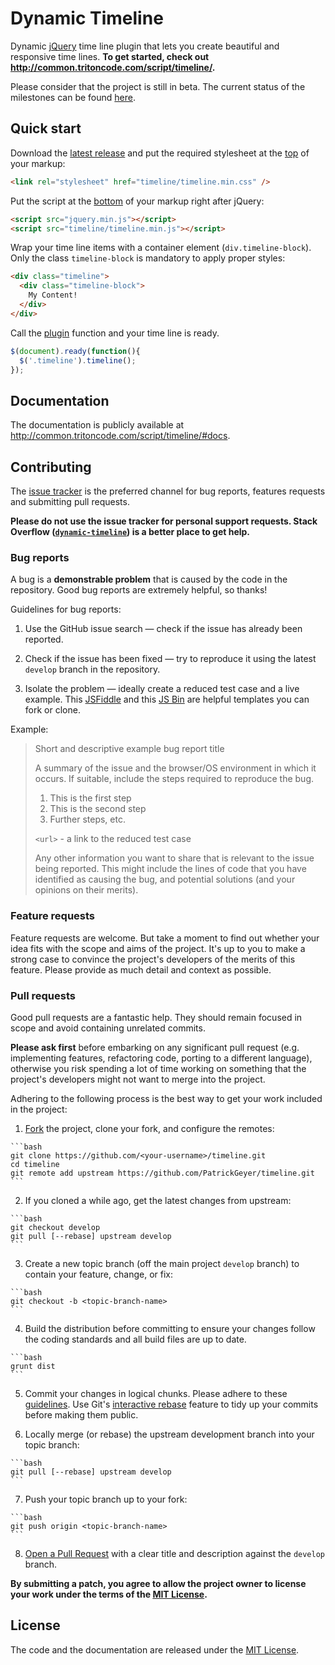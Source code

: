 # Dynamic Timeline

Dynamic [jQuery](http://jquery.com/) time line plugin that lets you create beautiful and responsive time lines. **To get started, check out http://common.tritoncode.com/script/timeline/.**

Please consider that the project is still in beta. The current status of the milestones can be found [here](https://github.com/PatrickGeyer/timeline/milestones).

## Quick start

Download the [latest release](https://github.com/PatrickGeyer/timeline/zipball/master) and put the required stylesheet at the [top](https://developer.yahoo.com/performance/rules.html#css_top) of your markup:

```html
<link rel="stylesheet" href="timeline/timeline.min.css" />
```

Put the script at the [bottom](https://developer.yahoo.com/performance/rules.html#js_bottom) of your markup right after jQuery:

```html
<script src="jquery.min.js"></script>
<script src="timeline/timeline.min.js"></script>
```

Wrap your time line items with a container element (`div.timeline-block`). Only the class `timeline-block` is mandatory to apply proper styles:

```html
<div class="timeline">
  <div class="timeline-block">
    My Content!
  </div>
</div>
```

Call the [plugin](http://learn.jquery.com/plugins/) function and your time line is ready.

```javascript
$(document).ready(function(){
  $('.timeline').timeline();
});
```

## Documentation

The documentation is publicly available at http://common.tritoncode.com/script/timeline/#docs.

## Contributing

The [issue tracker](https://github.com/PatrickGeyer/timeline/issues) is the preferred channel for bug reports, features requests and submitting pull requests.

**Please do not use the issue tracker for personal support requests. Stack Overflow ([`dynamic-timeline`](http://stackoverflow.com/questions/tagged/dynamic-timeline)) is a better place to get help.**

### Bug reports

A bug is a **demonstrable problem** that is caused by the code in the repository. Good bug reports are extremely helpful, so thanks!

Guidelines for bug reports:

  1. Use the GitHub issue search — check if the issue has already been reported.

  2. Check if the issue has been fixed — try to reproduce it using the latest `develop` branch in the repository.

  3. Isolate the problem — ideally create a reduced test case and a live example. This [JSFiddle](http://jsfiddle.net/eqbL6vLb/) and this [JS Bin](http://jsbin.com/xuxozu/1) are helpful templates you can fork or clone.

Example:

> Short and descriptive example bug report title
> 
> A summary of the issue and the browser/OS environment in which it occurs. If suitable, include the steps required to reproduce the bug.
> 
>   1. This is the first step
>   2. This is the second step
>   3. Further steps, etc.
> 
> `<url>` - a link to the reduced test case
> 
> Any other information you want to share that is relevant to the issue being reported. This might include the lines of code that you have identified as causing the bug, and potential solutions (and your opinions on their merits).

### Feature requests

Feature requests are welcome. But take a moment to find out whether your idea fits with the scope and aims of the project. It's up to you to make a strong case to convince the project's developers of the merits of this feature. Please provide as much detail and context as possible.

### Pull requests

Good pull requests are a fantastic help. They should remain focused in scope and avoid containing unrelated commits.

**Please ask first** before embarking on any significant pull request (e.g. implementing features, refactoring code, porting to a different language), otherwise you risk spending a lot of time working on something that the project's developers might not want to merge into the project.

Adhering to the following process is the best way to get your work included in the project:

  1. [Fork](http://help.github.com/fork-a-repo/) the project, clone your fork, and configure the remotes:

    ```bash
    git clone https://github.com/<your-username>/timeline.git
    cd timeline
    git remote add upstream https://github.com/PatrickGeyer/timeline.git
    ```

  2. If you cloned a while ago, get the latest changes from upstream:

    ```bash
    git checkout develop
    git pull [--rebase] upstream develop
    ```

  3. Create a new topic branch (off the main project `develop` branch) to contain your feature, change, or fix:

    ```bash
    git checkout -b <topic-branch-name>
    ```

  4. Build the distribution before committing to ensure your changes follow the coding standards and all build files are up to date.

    ```bash
    grunt dist
    ```

  5. Commit your changes in logical chunks. Please adhere to these [guidelines](http://tbaggery.com/2008/04/19/a-note-about-git-commit-messages.html). Use Git's [interactive rebase](https://help.github.com/articles/interactive-rebase) feature to tidy up your commits before making them public.

  6. Locally merge (or rebase) the upstream development branch into your topic branch:

    ```bash
    git pull [--rebase] upstream develop
    ```

  7. Push your topic branch up to your fork:

    ```bash
    git push origin <topic-branch-name>
    ```

  8. [Open a Pull Request](https://help.github.com/articles/using-pull-requests/) with a clear title and description against the `develop` branch.

**By submitting a patch, you agree to allow the project owner to
license your work under the terms of the [MIT License](LICENSE).**

## License

The code and the documentation are released under the [MIT License](LICENSE).
